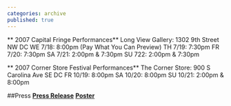 ```yaml
---
categories: archive
published: true
---
```


** 2007 Capital Fringe Performances** 
Long View Gallery: 1302 9th Street NW DC
WE 7/18: 8:00pm (Pay What You Can Preview)
TH 7/19: 7:30pm
FR 7/20: 7:30pm 
SA 7/21: 2:00pm & 7:30pm
SU 722: 2:00pm & 7:30pm  

** 2007 Corner Store Festival Performances**
The Corner Store: 900 S Carolina Ave SE DC
FR 10/19: 8:00pm
SA 10/20: 8:00pm
SU 10/21: 2:00pm & 8:00pm  

##Press
**[Press Release](https://www.dropbox.com/s/lciiz5sl9gtyqxs/bobrauschenbergamerica-PressRelease.pdf)**
**[Poster](https://www.dropbox.com/s/0zfgv33028vlsp2/bobrauschenbergamerica-poster.pdf)**